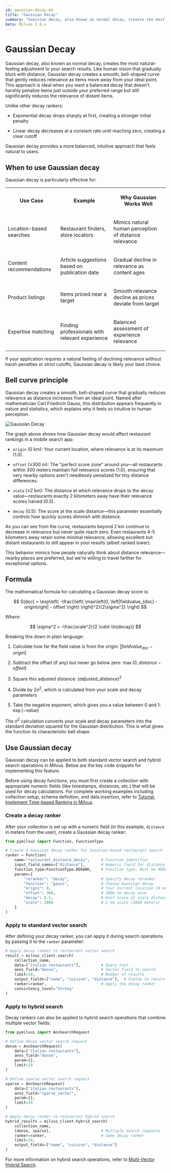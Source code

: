 ```yaml
---
id: gaussian-decay.md
title: "Gaussian Decay"
summary: "Gaussian decay, also known as normal decay, creates the most natural-feeling adjustment to your search results. Like human vision that gradually blurs with distance, Gaussian decay creates a smooth, bell-shaped curve that gently reduces relevance as items move away from your ideal point. This approach is ideal when you want a balanced decay that doesn't harshly penalize items just outside your preferred range but still significantly reduces the relevance of distant items."
beta: Milvus 2.6.x
---
```


# Gaussian Decay

Gaussian decay, also known as normal decay, creates the most natural-feeling adjustment to your search results. Like human vision that gradually blurs with distance, Gaussian decay creates a smooth, bell-shaped curve that gently reduces relevance as items move away from your ideal point. This approach is ideal when you want a balanced decay that doesn't harshly penalize items just outside your preferred range but still significantly reduces the relevance of distant items.

Unlike other decay rankers:

- Exponential decay drops sharply at first, creating a stronger initial penalty

- Linear decay decreases at a constant rate until reaching zero, creating a clear cutoff

Gaussian decay provides a more balanced, intuitive approach that feels natural to users.

## When to use Gaussian decay

Gaussian decay is particularly effective for:

<table>
   <tr>
     <th><p>Use Case</p></th>
     <th><p>Example</p></th>
     <th><p>Why Gaussian Works Well</p></th>
   </tr>
   <tr>
     <td><p>Location-based searches</p></td>
     <td><p>Restaurant finders, store locators</p></td>
     <td><p>Mimics natural human perception of distance relevance</p></td>
   </tr>
   <tr>
     <td><p>Content recommendations</p></td>
     <td><p>Article suggestions based on publication date</p></td>
     <td><p>Gradual decline in relevance as content ages</p></td>
   </tr>
   <tr>
     <td><p>Product listings</p></td>
     <td><p>Items priced near a target</p></td>
     <td><p>Smooth relevance decline as prices deviate from target</p></td>
   </tr>
   <tr>
     <td><p>Expertise matching</p></td>
     <td><p>Finding professionals with relevant experience</p></td>
     <td><p>Balanced assessment of experience relevance</p></td>
   </tr>
</table>

If your application requires a natural feeling of declining relevance without harsh penalties or strict cutoffs, Gaussian decay is likely your best choice.

## Bell curve principle

Gaussian decay creates a smooth, bell-shaped curve that gradually reduces relevance as distance increases from an ideal point. Named after mathematician Carl Friedrich Gauss, this distribution appears frequently in nature and statistics, which explains why it feels so intuitive to human perception.

![Gaussian Decay](../../../../../assets/gaussian-decay.png)

The graph above shows how Gaussian decay would affect restaurant rankings in a mobile search app:

- `origin` (0 km): Your current location, where relevance is at its maximum (1.0).

- `offset` (±300 m): The "perfect score zone" around you—all restaurants within 300 meters maintain full relevance scores (1.0), ensuring that very nearby options aren't needlessly penalized for tiny distance differences.

- `scale` (±2 km): The distance at which relevance drops to the decay value—restaurants exactly 2 kilometers away have their relevance scores halved (0.5).

- `decay` (0.5): The score at the scale distance—this parameter essentially controls how quickly scores diminish with distance.

As you can see from the curve, restaurants beyond 2 km continue to decrease in relevance but never quite reach zero. Even restaurants 4-5 kilometers away retain some minimal relevance, allowing excellent but distant restaurants to still appear in your results (albeit ranked lower).

This behavior mimics how people naturally think about distance relevance—nearby places are preferred, but we're willing to travel farther for exceptional options.

## Formula

The mathematical formula for calculating a Gaussian decay score is:

$$
S(doc) = \exp\left( -\frac{\left( \max\left(0, \left|fieldvalue_{doc} - origin\right| - offset \right) \right)^2}{2\sigma^2} \right)
$$

Where:

$$
\sigma^2 = -\frac{scale^2}{2 \cdot \ln(decay)}
$$

Breaking this down in plain language:

1. Calculate how far the field value is from the origin:  $|fieldvalue_{doc} - origin|$

1. Subtract the offset (if any) but never go below zero: $\max(0, distance - offset)$

1. Square this adjusted distance: $(adjusted\_distance)^2$

1. Divide by $2\sigma^2$, which is calculated from your scale and decay parameters

1. Take the negative exponent, which gives you a value between 0 and 1: $\exp(-value)$

The $\sigma^2$ calculation converts your scale and decay parameters into the standard deviation squared for the Gaussian distribution. This is what gives the function its characteristic bell shape.

## Use Gaussian decay

Gaussian decay can be applied to both standard vector search and hybrid search operations in Milvus. Below are the key code snippets for implementing this feature.

<div class="alert note">

Before using decay functions, you must first create a collection with appropriate numeric fields (like timestamps, distances, etc.) that will be used for decay calculations. For complete working examples including collection setup, schema definition, and data insertion, refer to [Tutorial: Implement Time-based Ranking in Milvus](tutorial-implement-a-time-based-ranking-in-milvus.md).

</div>

### Create a decay ranker

After your collection is set up with a numeric field (in this example, `distance` in meters from the user), create a Gaussian decay ranker:

```python
from pymilvus import Function, FunctionType

# Create a Gaussian decay ranker for location-based restaurant search
ranker = Function(
    name="restaurant_distance_decay",     # Function identifier
    input_field_names=["distance"],       # Numeric field for distance in meters
    function_type=FunctionType.RERANK,    # Function type. Must be RERANK
    params={
        "reranker": "decay",              # Specify decay reranker
        "function": "gauss",              # Choose Gaussian decay
        "origin": 0,                      # Your current location (0 meters)
        "offset": 300,                    # 300m no-decay zone
        "decay": 0.5,                     # Half score at scale distance
        "scale": 2000                     # 2 km scale (2000 meters)
    }
)
```

### Apply to standard vector search

After defining your decay ranker, you can apply it during search operations by passing it to the `ranker` parameter:

```python
# Apply decay ranker to restaurant vector search
result = milvus_client.search(
    collection_name,
    data=["italian restaurants"],         # Query text
    anns_field="dense",                   # Vector field to search
    limit=10,                             # Number of results
    output_fields=["name", "cuisine", "distance"],  # Fields to return
    ranker=ranker,                        # Apply the decay ranker
    consistency_level="Strong"
)
```

### Apply to hybrid search

Decay rankers can also be applied to hybrid search operations that combine multiple vector fields:

```python
from pymilvus import AnnSearchRequest

# Define dense vector search request
dense = AnnSearchRequest(
    data=["italian restaurants"],
    anns_field="dense",
    param={},
    limit=10
)

# Define sparse vector search request
sparse = AnnSearchRequest(
    data=["italian restaurants"],
    anns_field="sparse_vector",
    param={},
    limit=10
)

# Apply decay ranker to restaurant hybrid search
hybrid_results = milvus_client.hybrid_search(
    collection_name,
    [dense, sparse],                      # Multiple search requests
    ranker=ranker,                        # Same decay ranker
    limit=10,
    output_fields=["name", "cuisine", "distance"]
)
```

For more information on hybrid search operations, refer to [Multi-Vector Hybrid Search](multi-vector-search.md).